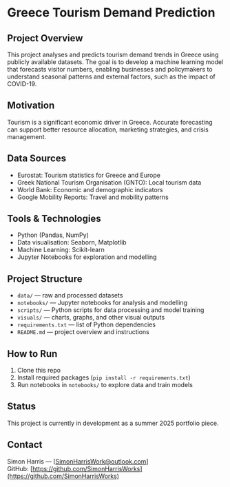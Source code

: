 # Greece Tourism Demand Prediction

## Project Overview
This project analyses and predicts tourism demand trends in Greece using publicly available datasets. The goal is to develop a machine learning model that forecasts visitor numbers, enabling businesses and policymakers to understand seasonal patterns and external factors, such as the impact of COVID-19.

## Motivation
Tourism is a significant economic driver in Greece. Accurate forecasting can support better resource allocation, marketing strategies, and crisis management.

## Data Sources
- Eurostat: Tourism statistics for Greece and Europe  
- Greek National Tourism Organisation (GNTO): Local tourism data  
- World Bank: Economic and demographic indicators  
- Google Mobility Reports: Travel and mobility patterns  

## Tools & Technologies
- Python (Pandas, NumPy)  
- Data visualisation: Seaborn, Matplotlib  
- Machine Learning: Scikit-learn  
- Jupyter Notebooks for exploration and modelling  

## Project Structure
- `data/` — raw and processed datasets  
- `notebooks/` — Jupyter notebooks for analysis and modelling  
- `scripts/` — Python scripts for data processing and model training  
- `visuals/` — charts, graphs, and other visual outputs  
- `requirements.txt` — list of Python dependencies  
- `README.md` — project overview and instructions  

## How to Run
1. Clone this repo  
2. Install required packages (`pip install -r requirements.txt`)  
3. Run notebooks in `notebooks/` to explore data and train models  

## Status
This project is currently in development as a summer 2025 portfolio piece.

## Contact
Simon Harris — [SimonHarrisWork@outlook.com]  
GitHub: [https://github.com/SimonHarrisWorks](https://github.com/SimonHarrisWorks)


